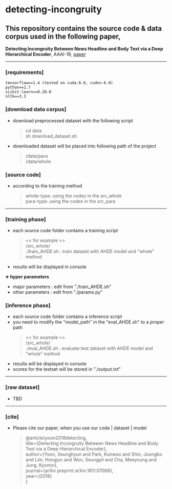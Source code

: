 # detecting-incongruity


## This repository contains the source code & data corpus used in the following paper,

**Detecting Incongruity Between News Headline and Body Text via a Deep Hierarchical Encoder**, AAAI-19, <a href="https://arxiv.org/abs/1811.07066">paper</a>

----------

### [requirements]
	tensorflow==1.4 (tested on cuda-8.0, cudnn-6.0)
	python==2.7
	scikit-learn==0.20.0
	nltk==3.3


### [download data corpus]
- download preprocessed dataset with the following script
	> cd data <br>
	> sh download_dataset.sh
- downloaded dataset will be placed into following path of the project
	>	/data/para <br>
	>	/data/whole


### [source code]
- according to the training method
	 >	 whole-type: using the codes in the src_whole <br>
	 >	 para-type: using the codes in the src_para <br>

----------


### [training phase]
- each source code folder contains a training script
	> << for example >> <br>
	> /src_whole/ <br>
	> ./train_AHDE.sh : train dataset with AHDE model and "whole" method <br>
- results will be displayed in console <br>


<space>**※ hyper parameters**
- major parameters : edit from "./train_AHDE.sh" <br>
- other parameters : edit from "./params.py"

### [inference phase]
- each source code folder contains a inference script
- you need to modify the "model_path" in the "eval_AHDE.sh" to a proper path
	> << for example >> <br>
	> /src_whole/ <br>
	> ./eval_AHDE.sh   : evaluate test dataset with AHDE model and "whole" method
- results will be displayed in console <br>
- scores for the testset will be stored in "./output.txt" <br>


----------

### [raw dataset]
- TBD


----------


### [cite]
- Please cite our paper, when you use our code | dataset | model

  >	@article{yoon2018detecting, <br>
  >		title={Detecting Incongruity Between News Headline and Body Text via a Deep Hierarchical Encoder}, <br>
  >		author={Yoon, Seunghyun and Park, Kunwoo and Shin, Joongbo and Lim, Hongjun and Won, Seungpil and Cha, Meeyoung and Jung, Kyomin}, <br>
  >		journal={arXiv preprint arXiv:1811.07066}, <br>
  >		year={2018} <br>
  >		}
